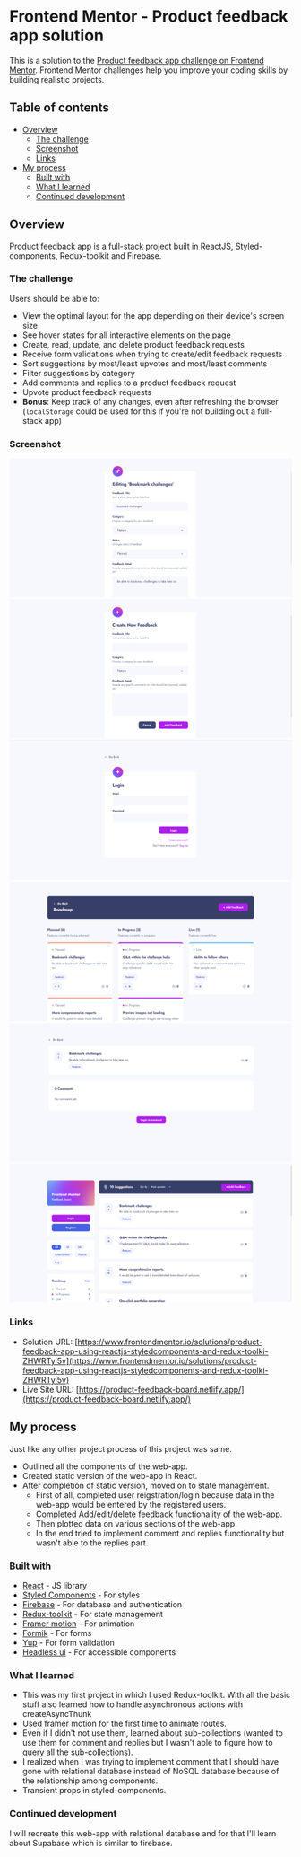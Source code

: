 # Frontend Mentor - Product feedback app solution

This is a solution to the [Product feedback app challenge on Frontend Mentor](https://www.frontendmentor.io/challenges/product-feedback-app-wbvUYqjR6). Frontend Mentor challenges help you improve your coding skills by building realistic projects.

## Table of contents

- [Overview](#overview)
  - [The challenge](#the-challenge)
  - [Screenshot](#screenshot)
  - [Links](#links)
- [My process](#my-process)
  - [Built with](#built-with)
  - [What I learned](#what-i-learned)
  - [Continued development](#continued-development)

## Overview

Product feedback app is a full-stack project built in ReactJS, Styled-components, Redux-toolkit and Firebase.

### The challenge

Users should be able to:

- View the optimal layout for the app depending on their device's screen size
- See hover states for all interactive elements on the page
- Create, read, update, and delete product feedback requests
- Receive form validations when trying to create/edit feedback requests
- Sort suggestions by most/least upvotes and most/least comments
- Filter suggestions by category
- Add comments and replies to a product feedback request
- Upvote product feedback requests
- **Bonus**: Keep track of any changes, even after refreshing the browser (`localStorage` could be used for this if you're not building out a full-stack app)

### Screenshot

![](https://raw.githubusercontent.com/agrajy10/product-feedback-app/master/screenshots/1.png)
![](https://raw.githubusercontent.com/agrajy10/product-feedback-app/master/screenshots/2.png)
![](https://raw.githubusercontent.com/agrajy10/product-feedback-app/master/screenshots/3.png)
![](https://raw.githubusercontent.com/agrajy10/product-feedback-app/master/screenshots/4.png)
![](https://raw.githubusercontent.com/agrajy10/product-feedback-app/master/screenshots/5.png)
![](https://raw.githubusercontent.com/agrajy10/product-feedback-app/master/screenshots/6.png)

### Links

- Solution URL: [https://www.frontendmentor.io/solutions/product-feedback-app-using-reactjs-styledcomponents-and-redux-toolki-ZHWRTyi5v](https://www.frontendmentor.io/solutions/product-feedback-app-using-reactjs-styledcomponents-and-redux-toolki-ZHWRTyi5v)
- Live Site URL: [https://product-feedback-board.netlify.app/](https://product-feedback-board.netlify.app/)

## My process

Just like any other project process of this project was same.

- Outlined all the components of the web-app.
- Created static version of the web-app in React.
- After completion of static version, moved on to state management.
  - First of all, completed user reigstration/login because data in the web-app would be entered by the registered users.
  - Completed Add/edit/delete feedback functionality of the web-app.
  - Then plotted data on various sections of the web-app.
  - In the end tried to implement comment and replies functionality but wasn't able to the replies part.

### Built with

- [React](https://reactjs.org/) - JS library
- [Styled Components](https://styled-components.com/) - For styles
- [Firebase](https://firebase.google.com/) - For database and authentication
- [Redux-toolkit](https://redux-toolkit.js.org/) - For state management
- [Framer motion](https://www.framer.com/motion/) - For animation
- [Formik](https://formik.org/) - For forms
- [Yup](https://github.com/jquense/yup) - For form validation
- [Headless ui](https://headlessui.dev/) - For accessible components

### What I learned

- This was my first project in which I used Redux-toolkit. With all the basic stuff also learned how to handle asynchronous actions with createAsyncThunk
- Used framer motion for the first time to animate routes.
- Even if I didn't not use them, learned about sub-collections (wanted to use them for comment and replies but I wasn't able to figure how to query all the sub-collections).
- I realized when I was trying to implement comment that I should have gone with relational database instead of NoSQL database because of the relationship among components.
- Transient props in styled-components.

### Continued development

I will recreate this web-app with relational database and for that I'll learn about Supabase which is similar to firebase.
